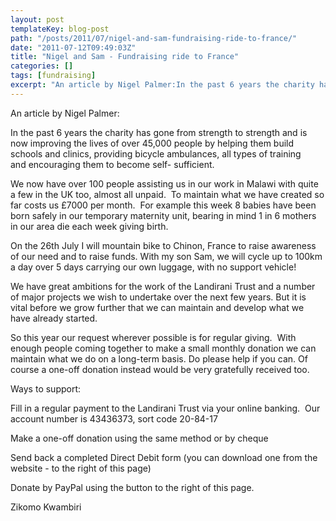 ```yaml
---
layout: post
templateKey: blog-post
path: "/posts/2011/07/nigel-and-sam-fundraising-ride-to-france/"
date: "2011-07-12T09:49:03Z"
title: "Nigel and Sam - Fundraising ride to France"
categories: []
tags: [fundraising]
excerpt: "An article by Nigel Palmer:In the past 6 years the charity has gone from strength to strength and i..."
---
```


An article by Nigel Palmer:

In the past 6 years the charity has gone from strength to strength and is now improving the lives of over 45,000 people by helping them build schools and clinics, providing bicycle ambulances, all types of training and encouraging them to become self- sufficient. 

We now have over 100 people assisting us in our work in Malawi with quite a few in the UK too, almost all unpaid.  To maintain what we have created so far costs us £7000 per month.  For example this week 8 babies have been born safely in our temporary maternity unit, bearing in mind 1 in 6 mothers in our area die each week giving birth. 

On the 26th July I will mountain bike to Chinon, France to raise awareness of our need and to raise funds. With my son Sam, we will cycle up to 100km a day over 5 days carrying our own luggage, with no support vehicle!  

We have great ambitions for the work of the Landirani Trust and a number of major projects we wish to undertake over the next few years. But it is vital before we grow further that we can maintain and develop what we have already started.  

So this year our request wherever possible is for regular giving.  With enough people coming together to make a small monthly donation we can maintain what we do on a long-term basis. Do please help if you can. Of course a one-off donation instead would be very gratefully received too.  

Ways to support: 

Fill in a regular payment to the Landirani Trust via your online banking.  Our account number is 43436373, sort code 20-84-17 

Make a one-off donation using the same method or by cheque 

Send back a completed Direct Debit form (you can download one from the website - to the right of this page) 

Donate by PayPal using the button to the right of this page.

Zikomo Kwambiri

<div>
</div>